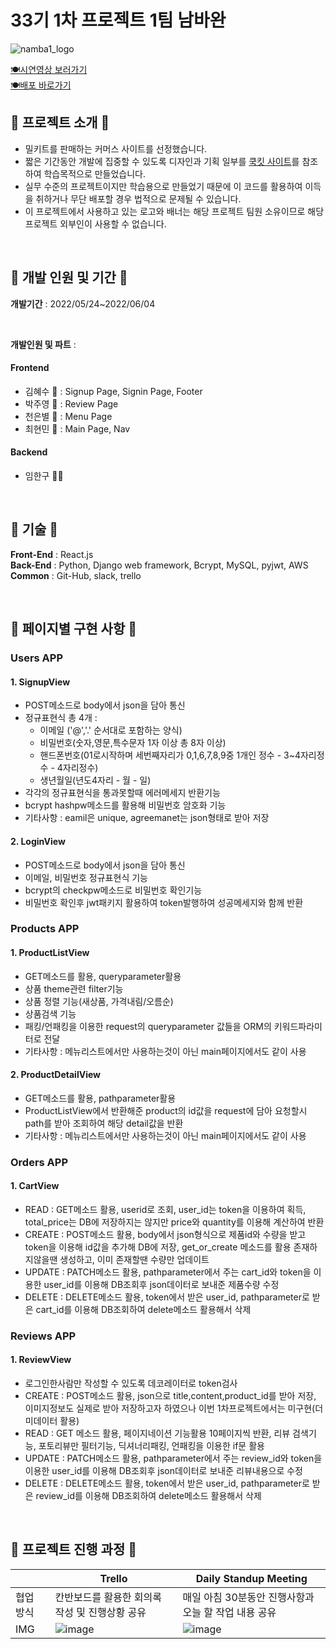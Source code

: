 # 33기 1차 프로젝트 1팀 남바완
![namba1_logo](https://user-images.githubusercontent.com/72453080/171790066-206e9591-15f3-4ba0-97be-413f21d13694.png)

[🍽️시연영상 보러가기](https://youtu.be/KlmscbOsnMc)
<br>
[🍽️배포 바로가기](http://35.89.113.177:8000/)
<br/>

## 🌼 프로젝트 소개 🌼


* 밀키트를 판매하는 커머스 사이트를 선정했습니다.
* 짧은 기간동안 개발에 집중할 수 있도록 디자인과 기획 일부를 [쿡킷 사이트](https://www.cjcookit.com/pc/main)를 참조하여 학습목적으로 만들었습니다.
* 실무 수준의 프로젝트이지만 학습용으로 만들었기 때문에 이 코드를 활용하여 이득을 취하거나 무단 배포할 경우 법적으로 문제될 수 있습니다.
* 이 프로젝트에서 사용하고 있는 로고와 배너는 해당 프로젝트 팀원 소유이므로 해당 프로젝트 외부인이 사용할 수 없습니다.

<br/>

## 🌼 개발 인원 및 기간 🌼
**개발기간** : 2022/05/24~2022/06/04

<br/>

**개발인원 및 파트** : 
#### Frontend
- 김혜수 🐷 : Signup Page, Signin Page, Footer
- 박주영 🍋 : Review Page
- 천은별 🌟 : Menu Page
- 최현민 🐜 : Main Page, Nav

#### Backend
- 임한구 🎅🏻

<br/>

## 🌼 기술 🌼
**Front-End** : React.js 
<br/>
**Back-End** : Python, Django web framework, Bcrypt, MySQL, pyjwt, AWS
<br/>
**Common** : Git-Hub, slack, trello

<br/>

## 🌼 페이지별 구현 사항 🌼

### Users APP
#### 1. SignupView
 - POST메소드로 body에서 json을 담아 통신
 - 정규표현식 총 4개 : <br>
   - 이메일 ('@','.' 순서대로 포함하는 양식)
   - 비밀번호(숫자,영문,특수문자 1자 이상 총 8자 이상)
   - 핸드폰번호(01로시작하며 세번째자리가 0,1,6,7,8,9중 1개인 정수 - 3~4자리정수 - 4자리정수)
   - 생년월일(년도4자리 - 월 - 일)
 - 각각의 정규표현식을 통과못할때 에러메세지 반환기능
 - bcrypt hashpw메소드를 활용해 비밀번호 암호화 기능 
 - 기타사항 : eamil은 unique, agreemanet는 json형태로 받아 저장
#### 2. LoginView
 - POST메소드로 body에서 json을 담아 통신
 - 이메일, 비밀번호 정규표현식 기능
 - bcrypt의 checkpw메소드로 비밀번호 확인기능
 - 비밀번호 확인후 jwt패키지 활용하여 token발행하여 성공메세지와 함께 반환


### Products APP
#### 1. ProductListView
 - GET메소드를 활용, queryparameter활용
 - 상품 theme관련 filter기능 
 - 상품 정렬 기능(새상품, 가격내림/오름순) 
 - 상품검색 기능 
 - 패킹/언패킹을 이용한 request의 queryparameter 값들을 ORM의 키워드파라미터로 전달
 - 기타사항 : 메뉴리스트에서만 사용하는것이 아닌 main페이지에서도 같이 사용

#### 2. ProductDetailView
 - GET메소드를 활용, pathparameter활용
 - ProductListView에서 반환해준 product의 id값을 request에 담아 요청할시 path를 받아 조회하여 해당 detail값을 반환
 - 기타사항 : 메뉴리스트에서만 사용하는것이 아닌 main페이지에서도 같이 사용


### Orders APP
#### 1. CartView
 - READ : GET메소드 활용, userid로 조회, user_id는 token을 이용하여 획득, total_price는 DB에 저장하지는 않지만 price와 quantity를 이용해 계산하여 반환
 - CREATE : POST메소드 활용, body에서 json형식으로 제품id와 수량을 받고 token을 이용해 id값을 추가해 DB에 저장, get_or_create 메소드를 활용 존재하지않을땐 생성하고, 이미 존재할땐 수량만 업데이트
 - UPDATE : PATCH메소드 활용, pathparameter에서 주는 cart_id와 token을 이용한 user_id를 이용해 DB조회후 json데이터로 보내준 제품수량 수정
 - DELETE : DELETE메소드 활용, token에서 받은 user_id, pathparameter로 받은 cart_id를 이용해 DB조회하여 delete메소드 활용해서 삭제

### Reviews APP
#### 1. ReviewView
 - 로그인한사람만 작성할 수 있도록 데코레이터로 token검사 
 - CREATE : POST메소드 활용, json으로 title,content,product_id를 받아 저장, 이미지정보도 실제로 받아 저장하고자 하였으나 이번 1차프로젝트에서는 미구현(더미데이터 활용)
 - READ : GET 메소드 활용, 페이지네이션 기능활용 10페이지씩 반환, 리뷰 검색기능, 포토리뷰만 필터기능, 딕셔너리패킹, 언패킹을 이용한 if문 활용
 - UPDATE : PATCH메소드 활용, pathparameter에서 주는 review_id와 token을 이용한 user_id를 이용해 DB조회후 json데이터로 보내준 리뷰내용으로 수정
 - DELETE : DELETE메소드 활용, token에서 받은 user_id, pathparameter로 받은 review_id를 이용해 DB조회하여 delete메소드 활용해서 삭제


<br/>

## 🌼 프로젝트 진행 과정 🌼
||Trello|Daily Standup Meeting|
|------|---|---|
|협업 방식|칸반보드를 활용한 회의록 작성 및 진행상황 공유|매일 아침 30분동안 진행사항과 오늘 할 작업 내용 공유|
|IMG|![image](https://user-images.githubusercontent.com/72453080/172017656-5a83e3f5-34c4-44b8-b600-39ed7c6600d0.png)|![image](https://user-images.githubusercontent.com/72453080/172017691-c160d276-3004-4dbc-966b-d761d8c749b8.png)|



